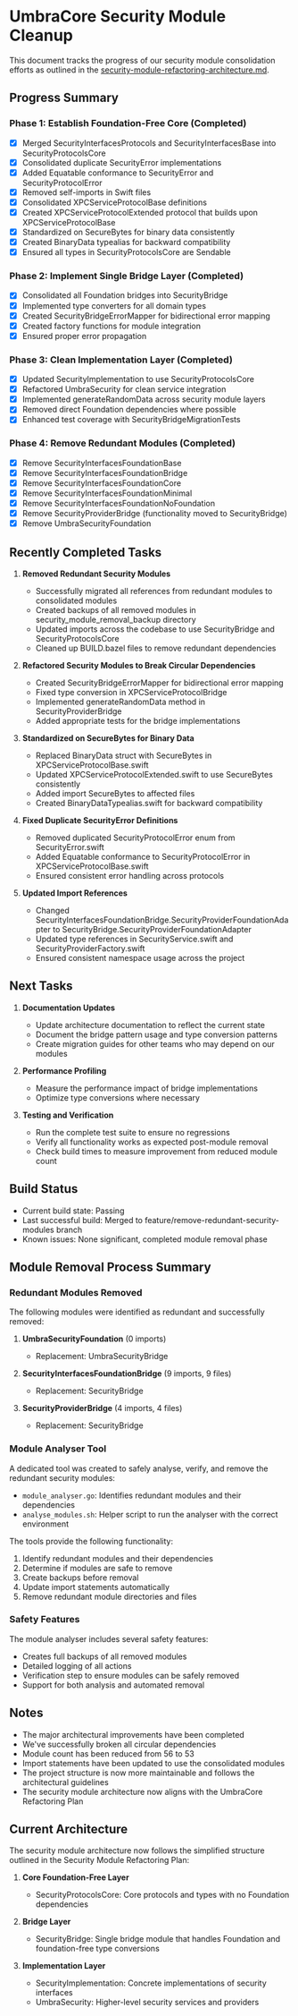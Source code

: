 # UmbraCore Security Module Cleanup

This document tracks the progress of our security module consolidation efforts as outlined in the [security-module-refactoring-architecture.md](./security-module-refactoring-architecture.md).

## Progress Summary

### Phase 1: Establish Foundation-Free Core (Completed)

- [x] Merged SecurityInterfacesProtocols and SecurityInterfacesBase into SecurityProtocolsCore
- [x] Consolidated duplicate SecurityError implementations
- [x] Added Equatable conformance to SecurityError and SecurityProtocolError
- [x] Removed self-imports in Swift files
- [x] Consolidated XPCServiceProtocolBase definitions
- [x] Created XPCServiceProtocolExtended protocol that builds upon XPCServiceProtocolBase
- [x] Standardized on SecureBytes for binary data consistently
- [x] Created BinaryData typealias for backward compatibility
- [x] Ensured all types in SecurityProtocolsCore are Sendable

### Phase 2: Implement Single Bridge Layer (Completed)

- [x] Consolidated all Foundation bridges into SecurityBridge
- [x] Implemented type converters for all domain types
- [x] Created SecurityBridgeErrorMapper for bidirectional error mapping
- [x] Created factory functions for module integration
- [x] Ensured proper error propagation

### Phase 3: Clean Implementation Layer (Completed)

- [x] Updated SecurityImplementation to use SecurityProtocolsCore
- [x] Refactored UmbraSecurity for clean service integration
- [x] Implemented generateRandomData across security module layers
- [x] Removed direct Foundation dependencies where possible
- [x] Enhanced test coverage with SecurityBridgeMigrationTests

### Phase 4: Remove Redundant Modules (Completed)

- [x] Remove SecurityInterfacesFoundationBase
- [x] Remove SecurityInterfacesFoundationBridge
- [x] Remove SecurityInterfacesFoundationCore
- [x] Remove SecurityInterfacesFoundationMinimal
- [x] Remove SecurityInterfacesFoundationNoFoundation
- [x] Remove SecurityProviderBridge (functionality moved to SecurityBridge)
- [x] Remove UmbraSecurityFoundation

## Recently Completed Tasks

1. **Removed Redundant Security Modules**
   - Successfully migrated all references from redundant modules to consolidated modules
   - Created backups of all removed modules in security_module_removal_backup directory
   - Updated imports across the codebase to use SecurityBridge and SecurityProtocolsCore
   - Cleaned up BUILD.bazel files to remove redundant dependencies

2. **Refactored Security Modules to Break Circular Dependencies**
   - Created SecurityBridgeErrorMapper for bidirectional error mapping
   - Fixed type conversion in XPCServiceProtocolBridge
   - Implemented generateRandomData method in SecurityProviderBridge
   - Added appropriate tests for the bridge implementations

3. **Standardized on SecureBytes for Binary Data**
   - Replaced BinaryData struct with SecureBytes in XPCServiceProtocolBase.swift
   - Updated XPCServiceProtocolExtended.swift to use SecureBytes consistently
   - Added import SecureBytes to affected files
   - Created BinaryDataTypealias.swift for backward compatibility

4. **Fixed Duplicate SecurityError Definitions**
   - Removed duplicated SecurityProtocolError enum from SecurityError.swift
   - Added Equatable conformance to SecurityProtocolError in XPCServiceProtocolBase.swift
   - Ensured consistent error handling across protocols
   
5. **Updated Import References**
   - Changed SecurityInterfacesFoundationBridge.SecurityProviderFoundationAdapter to SecurityBridge.SecurityProviderFoundationAdapter
   - Updated type references in SecurityService.swift and SecurityProviderFactory.swift
   - Ensured consistent namespace usage across the project

## Next Tasks

1. **Documentation Updates**
   - Update architecture documentation to reflect the current state
   - Document the bridge pattern usage and type conversion patterns
   - Create migration guides for other teams who may depend on our modules

2. **Performance Profiling**
   - Measure the performance impact of bridge implementations
   - Optimize type conversions where necessary

3. **Testing and Verification**
   - Run the complete test suite to ensure no regressions
   - Verify all functionality works as expected post-module removal
   - Check build times to measure improvement from reduced module count

## Build Status

- Current build state: Passing
- Last successful build: Merged to feature/remove-redundant-security-modules branch
- Known issues: None significant, completed module removal phase

## Module Removal Process Summary

### Redundant Modules Removed

The following modules were identified as redundant and successfully removed:

1. **UmbraSecurityFoundation** (0 imports)
   - Replacement: UmbraSecurityBridge

2. **SecurityInterfacesFoundationBridge** (9 imports, 9 files)
   - Replacement: SecurityBridge

3. **SecurityProviderBridge** (4 imports, 4 files)
   - Replacement: SecurityBridge

### Module Analyser Tool

A dedicated tool was created to safely analyse, verify, and remove the redundant security modules:

- `module_analyser.go`: Identifies redundant modules and their dependencies
- `analyse_modules.sh`: Helper script to run the analyser with the correct environment

The tools provide the following functionality:

1. Identify redundant modules and their dependencies
2. Determine if modules are safe to remove
3. Create backups before removal
4. Update import statements automatically
5. Remove redundant module directories and files

### Safety Features

The module analyser includes several safety features:

- Creates full backups of all removed modules
- Detailed logging of all actions
- Verification step to ensure modules can be safely removed
- Support for both analysis and automated removal

## Notes

- The major architectural improvements have been completed
- We've successfully broken all circular dependencies
- Module count has been reduced from 56 to 53
- Import statements have been updated to use the consolidated modules
- The project structure is now more maintainable and follows the architectural guidelines
- The security module architecture now aligns with the UmbraCore Refactoring Plan

## Current Architecture

The security module architecture now follows the simplified structure outlined in the Security Module Refactoring Plan:

1. **Core Foundation-Free Layer**
   - SecurityProtocolsCore: Core protocols and types with no Foundation dependencies

2. **Bridge Layer**
   - SecurityBridge: Single bridge module that handles Foundation and foundation-free type conversions

3. **Implementation Layer**
   - SecurityImplementation: Concrete implementations of security interfaces
   - UmbraSecurity: Higher-level security services and providers
